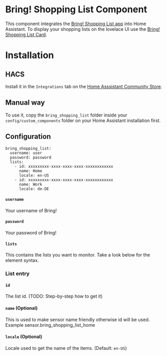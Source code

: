 # Bring! Shopping List Component

This component integrates the [Bring! Shopping List app](https://getbring.com/) into Home Assistant.
To display your shopping lists on the lovelace UI use the [Bring! Shopping List Card](https://github.com/dotKrad/bring_shopping_list_card). 

# Installation

## HACS

Install it in the `Integrations` tab on the [Home Asssistant Community Store](https://github.com/custom-components/hacs).

## Manual way
To use it, copy the `bring_shopping_list` folder inside your `config/custom_components` folder on your Home Assistant installation first.

## Configuration

```
bring_shopping_list:
  username: user
  password: password
  lists:
    - id: xxxxxxxxx-xxxx-xxxx-xxxx-xxxxxxxxxxxx
      name: Home
      locale: en-US
    - id: xxxxxxxxx-xxxx-xxxx-xxxx-xxxxxxxxxxxx
      name: Work
      locale: de-DE
```

#### `username`
Your username of Bring!

#### `password`
Your password of Bring!

#### `lists`
This contains the lists you want to monitor.
Take a look below for the element syntax.

### List entry

#### `id`
The list id. (TODO: Step-by-step how to get it)

#### `name` (Optional)
This is used to make sensor name friendly otherwise id will be used. Example sensor.bring_shopping_list_home

#### `locale` (Optional)
Locale used to get the name of the items. (Default: `en-US`)
